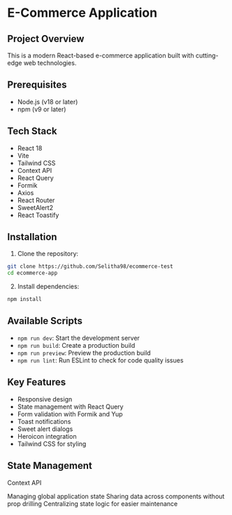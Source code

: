 # E-Commerce Application

## Project Overview

This is a modern React-based e-commerce application built with cutting-edge web technologies.

## Prerequisites

- Node.js (v18 or later)
- npm (v9 or later)

## Tech Stack

- React 18
- Vite
- Tailwind CSS
- Context API
- React Query
- Formik
- Axios
- React Router
- SweetAlert2
- React Toastify


## Installation

1. Clone the repository:
```bash
git clone https://github.com/Selitha98/ecommerce-test
cd ecommerce-app
```

2. Install dependencies:
```bash
npm install
```

## Available Scripts

- `npm run dev`: Start the development server
- `npm run build`: Create a production build
- `npm run preview`: Preview the production build
- `npm run lint`: Run ESLint to check for code quality issues

## Key Features

- Responsive design
- State management with React Query
- Form validation with Formik and Yup
- Toast notifications
- Sweet alert dialogs
- Heroicon integration
- Tailwind CSS for styling

## State Management
Context API

Managing global application state
Sharing data across components without prop drilling
Centralizing state logic for easier maintenance
